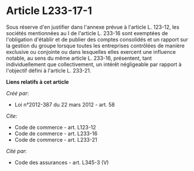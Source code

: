 # Article L233-17-1

Sous réserve d'en justifier dans l'annexe prévue à l'article L. 123-12, les sociétés mentionnées au I de l'article L. 233-16
sont exemptées de l'obligation d'établir et de publier des comptes consolidés et un rapport sur la gestion du groupe lorsque
toutes les entreprises contrôlées de manière exclusive ou conjointe ou dans lesquelles elles exercent une influence notable,
au sens du même article L. 233-16, présentent, tant individuellement que collectivement, un intérêt négligeable par rapport à
l'objectif défini à l'article L. 233-21.

**Liens relatifs à cet article**

_Créé par_:

  - Loi n°2012-387 du 22 mars 2012 - art. 58

_Cite_:

  - Code de commerce - art. L123-12
  - Code de commerce - art. L233-16
  - Code de commerce - art. L233-21

_Cité par_:

  - Code des assurances - art. L345-3 (V)
